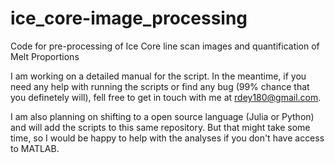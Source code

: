 # ice_core-image_processing
Code for pre-processing of Ice Core line scan images and quantification of Melt Proportions

I am working on a detailed manual for the script. In the meantime, if you need any help with running the scripts or find any bug (99% chance that you definetely will), fell free to get in touch with me at rdey180@gmail.com.

I am also planning on shifting to a open source language (Julia or Python) and will add the scripts to this same repository. But that might take some time, so I would be happy to help with the analyses if you don't have access to MATLAB.
